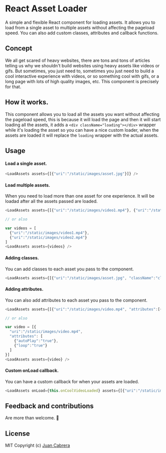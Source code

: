 # React Asset Loader
A simple and flexible React component for loading assets. It allows you to load from a single asset to multiple assets without affecting the pageload speed. You can also add custom classes, attributes and callback functions.

## Concept
We all get scared of heavy websites, there are tons and tons of articles telling us why we shouldn't build websites using heavy assets like videos or gifs. But sometimes, you just need to, sometimes you just need to build a cool interactive experience with videos, or so something cool with gifs, or a long page with lots of high quality images, etc. This component is precisely for that.

## How it works.
This component allows you to load all the assets you want without affecting the pageload speed, this is because it will load the page and then it will start loading all the assets, it adds a `<div className="loading"></div>` wrapper while it's loading the asset so you can have a nice custom loader, when the assets are loaded it will replace the `loading` wrapper with the actual assets.


## Usage
#### Load a single asset.

```javascript
<LoadAssets assets={[{"uri":"/static/images/asset.jpg"}]} />
```
#### Load multiple assets.
When you need to load more than one asset for one experience. It will be loadad after all the assets passed are loaded.

```javascript
<LoadAssets assets={[{"uri":"/static/images/video1.mp4"}, {"uri":"/static/images/video2.mp4"}]} />

// or also

var videos = [
  {"uri":"/static/images/video1.mp4"}, 
  {"uri":"/static/images/video2.mp4"}
]
<LoadAssets assets={videos} />
```
#### Adding classes.
You can add classes to each asset you pass to the component.

```javascript
<LoadAssets assets={[{"uri":"/static/images/asset.jpg", "className":"class1 class2"}]} />
```
#### Adding attributes.
You can also add attributes to each asset you pass to the component.

```javascript
<LoadAssets assets={[{"uri":"/static/images/video.mp4", "attributes":[{"autoPlay":"true"}, {"loop":"true"}]}]} />

// or also

var video = [{
  "uri":"/static/images/video.mp4", 
  "attributes": [
    {"autoPlay":"true"}, 
    {"loop":"true"}
  ]
}]
<LoadAssets assets={video} />
```
#### Custom onLoad callback.
You can have a custom callback for when your assets are loaded. 

```javascript
<LoadAssets onLoad={this.onCoolVideoLoaded} assets={[{"uri":"/static/images/video.mp4"}]} />
```
## Feedback and contributions
Are more than welcome. 👊

## License
MIT Copyright (c) [Juan Cabrera](http://juan.me)